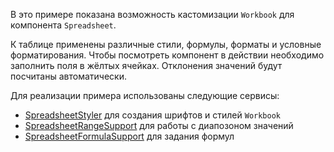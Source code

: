 В это примере показана возможность кастомизации `Workbook` для компонента `Spreadsheet`.

К таблице применены различные стили, формулы, форматы и условные форматирования.
Чтобы посмотреть компонент в действии необходимо заполнить поля в жёлтых ячейках. Отклонения значений будут посчитаны
автоматически.

Для реализации примера использованы следующие сервисы:

- [SpreadsheetStyler]({currentPath}?tab=SpreadsheetStyler.java) для создания шрифтов и стилей `Workbook`
- [SpreadsheetRangeSupport]({currentPath}?tab=SpreadsheetRangeSupport.java) для работы с диапозоном значений
- [SpreadsheetFormulaSupport]({currentPath}?tab=SpreadsheetFormulaSupport.java) для задания формул
